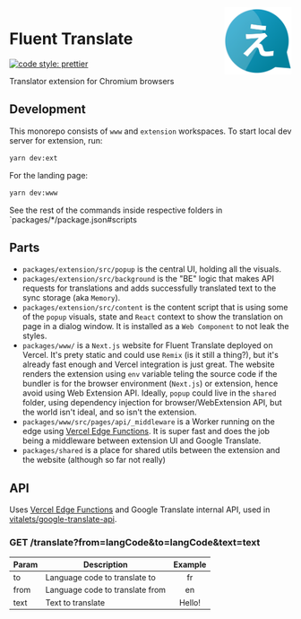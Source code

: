 <img src="packages/extension/src/assets/icons/icon.svg" height="120px" align="right"/>

# Fluent Translate

[![code style: prettier](https://img.shields.io/badge/code_style-prettier-ff69b4.svg)](https://github.com/prettier/prettier)

Translator extension for Chromium browsers

<!-- <img src="public/images/demo.gif" height="300px" /> -->

## Development

This monorepo consists of `www` and `extension` workspaces. To start local dev server for extension, run:

```bash
yarn dev:ext
```

For the landing page:

```bash
yarn dev:www
```

See the rest of the commands inside respective folders in `packages/\*/package.json#scripts

## Parts

- `packages/extension/src/popup` is the central UI, holding all the visuals.
- `packages/extension/src/background` is the "BE" logic that makes API requests for translations and adds successfully translated text to the sync storage (aka `Memory`).
- `packages/extension/src/content` is the content script that is using some of the `popup` visuals, state and `React` context to show the translation on page in a dialog window. It is installed as a `Web Component` to not leak the styles.
- `packages/www/` is a `Next.js` website for Fluent Translate deployed on Vercel. It's prety static and could use `Remix` (is it still a thing?), but it's already fast enough and Vercel integration is just great. The website renders the extension using `env` variable teling the source code if the bundler is for the browser environment (`Next.js`) or extension, hence avoid using Web Extension API. Ideally, `popup` could live in the `shared` folder, using dependency injection for browser/WebExtension API, but the world isn't ideal, and so isn't the extension.
- `packages/www/src/pages/api/_middleware` is a Worker running on the edge using [Vercel Edge Functions](https://vercel.com/docs/concepts/functions/edge-functions). It is super fast and does the job being a middleware between extension UI and Google Translate.
- `packages/shared` is a place for shared utils between the extension and the website (although so far not really)

## API

Uses [Vercel Edge Functions](https://vercel.com/docs/concepts/functions/edge-functions) and Google Translate internal API, used in [vitalets/google-translate-api](https://github.com/vitalets/google-translate-api).

### GET /translate?from=langCode&to=langCode&text=text

| Param | Description                     | Example |
| ----- | ------------------------------- | :-----: |
| to    | Language code to translate to   |   fr    |
| from  | Language code to translate from |   en    |
| text  | Text to translate               | Hello!  |
